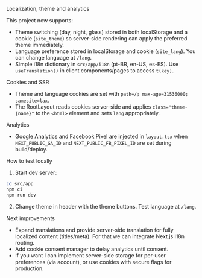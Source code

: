 Localization, theme and analytics

This project now supports:

- Theme switching (day, night, glass) stored in both localStorage and a cookie (`site_theme`) so server-side rendering can apply the preferred theme immediately.
- Language preference stored in localStorage and cookie (`site_lang`). You can change language at `/lang`.
- Simple i18n dictionary in `src/app/i18n` (pt-BR, en-US, es-ES). Use `useTranslation()` in client components/pages to access `t(key)`.

Cookies and SSR

- Theme and language cookies are set with `path=/; max-age=31536000; samesite=lax`.
- The RootLayout reads cookies server-side and applies `class="theme-{name}"` to the `<html>` element and sets `lang` appropriately.

Analytics

- Google Analytics and Facebook Pixel are injected in `layout.tsx` when `NEXT_PUBLIC_GA_ID` and `NEXT_PUBLIC_FB_PIXEL_ID` are set during build/deploy.

How to test locally

1. Start dev server:

```powershell
cd src/app
npm ci
npm run dev
```

2. Change theme in header with the theme buttons. Test language at `/lang`.

Next improvements

- Expand translations and provide server-side translation for fully localized content (titles/meta). For that we can integrate Next.js i18n routing.
- Add cookie consent manager to delay analytics until consent.
- If you want I can implement server-side storage for per-user preferences (via account), or use cookies with secure flags for production.
